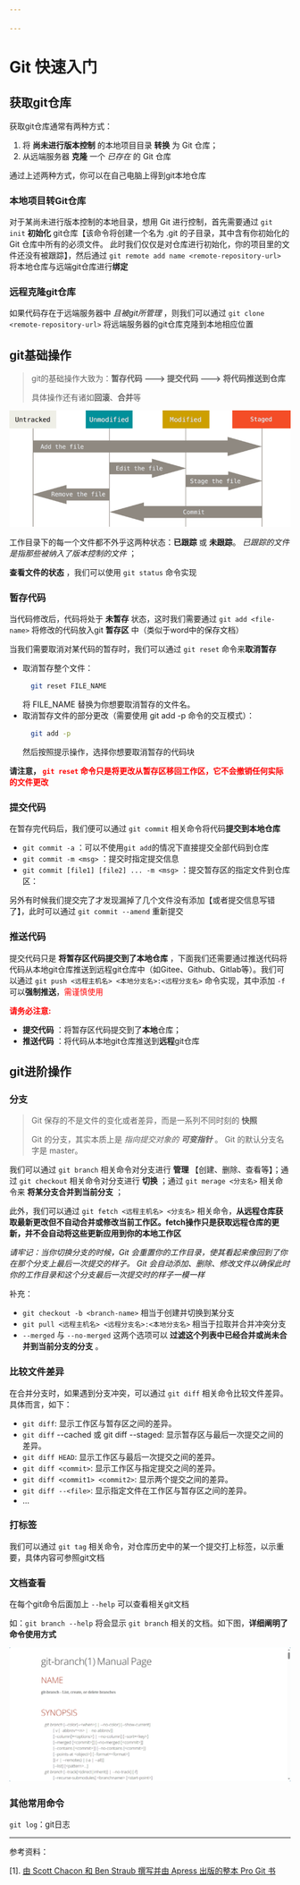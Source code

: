 ```yaml
---

---
```


# Git 快速入门

## 获取git仓库

获取git仓库通常有两种方式：
1. 将 **尚未进行版本控制** 的本地项目目录 **转换** 为 Git 仓库；
2. 从远端服务器 **克隆** 一个 *已存在* 的 Git 仓库

通过上述两种方式，你可以在自己电脑上得到git本地仓库

### 本地项目转Git仓库
对于某尚未进行版本控制的本地目录，想用 Git 进行控制，首先需要通过 `git init` **初始化** git仓库【该命令将创建一个名为 .git 的子目录，其中含有你初始化的 Git 仓库中所有的必须文件。 此时我们仅仅是对仓库进行初始化，你的项目里的文件还没有被跟踪】，然后通过 `git remote add name <remote-repository-url>` 将本地仓库与远端git仓库进行**绑定**

### 远程克隆git仓库
如果代码存在于远端服务器中 *且被git所管理* ，则我们可以通过 `git clone <remote-repository-url>` 将远端服务器的git仓库克隆到本地相应位置


## git基础操作
> git的基础操作大致为：**暂存代码 ---> 提交代码 ---> 将代码推送到仓库**
>
> 具体操作还有诸如**回滚**、**合并**等

![](.\picture\Git基础语法\lifecycle.png)

工作目录下的每一个文件都不外乎这两种状态：**已跟踪** 或 **未跟踪**。 _已跟踪的文件是指那些被纳入了版本控制的文件_ ；

**查看文件的状态** ，我们可以使用 `git status` 命令实现

### 暂存代码
当代码修改后，代码将处于 **未暂存** 状态，这时我们需要通过 `git add <file-name>` 将修改的代码放入git **暂存区** 中（类似于word中的保存文档）

当我们需要取消对某代码的暂存时，我们可以通过 `git reset` 命令来**取消暂存**
+ 取消暂存整个文件：
  ```bash
    git reset FILE_NAME
  ```
  将 FILE_NAME 替换为你想要取消暂存的文件名。
+ 取消暂存文件的部分更改（需要使用 git add -p 命令的交互模式）：
  ``` bash
    git add -p
  ```
  然后按照提示操作，选择你想要取消暂存的代码块

**请注意，<font color="red"> `git reset` 命令只是将更改从暂存区移回工作区，它不会撤销任何实际的文件更改 </font>**

### 提交代码
在暂存完代码后，我们便可以通过 `git commit` 相关命令将代码**提交到本地仓库**

+  `git commit -a` ：可以不使用`git add`的情况下直接提交全部代码到仓库
+  `git commit -m <msg>` ：提交时指定提交信息
+  `git commit [file1] [file2] ... -m <msg>` ：提交暂存区的指定文件到仓库区：

另外有时候我们提交完了才发现漏掉了几个文件没有添加【或者提交信息写错了】，此时可以通过 `git commit --amend` 重新提交

### 推送代码
提交代码只是 **将暂存区代码提交到了本地仓库** ，下面我们还需要通过推送代码将代码从本地git仓库推送到远程git仓库中（如Gitee、Github、Gitlab等）。我们可以通过 `git push <远程主机名> <本地分支名>:<远程分支名>` 命令实现，其中添加 `-f` 可以**强制推送**，<font color="red">需谨慎使用</font>

**<font color="red"> 请务必注意: </font>**
+ **提交代码** ：将暂存区代码提交到了**本地**仓库；
+ **推送代码** ：将代码从本地git仓库推送到**远程**git仓库


## git进阶操作
### 分支
> Git 保存的不是文件的变化或者差异，而是一系列不同时刻的 **快照**
>
> Git 的分支，其实本质上是 _指向提交对象的 **可变指针**_ 。 Git 的默认分支名字是 master。

我们可以通过 `git branch` 相关命令对分支进行 **管理** 【创建、删除、查看等】；通过 `git checkout` 相关命令对分支进行 **切换** ；通过 `git merage <分支名>` 相关命令来 **将某分支合并到当前分支** ；

此外，我们可以通过 `git fetch <远程主机名> <分支名>` 相关命令，**从远程仓库获取最新更改但不自动合并或修改当前工作区。fetch操作只是获取远程仓库的更新，并不会自动将这些更新应用到你的本地工作区**

_请牢记：当你切换分支的时候，Git 会重置你的工作目录，使其看起来像回到了你在那个分支上最后一次提交的样子。 Git 会自动添加、删除、修改文件以确保此时你的工作目录和这个分支最后一次提交时的样子一模一样_

补充： 
+ `git checkout -b <branch-name>` 相当于创建并切换到某分支 
+ `git pull <远程主机名> <远程分支名>:<本地分支名>` 相当于拉取并合并冲突分支
+ `--merged` 与 `--no-merged` 这两个选项可以 **过滤这个列表中已经合并或尚未合并到当前分支的分支** 。


### 比较文件差异
在合并分支时，如果遇到分支冲突，可以通过 `git diff` 相关命令比较文件差异。具体而言，如下：
+ `git diff`: 显示工作区与暂存区之间的差异。
+ `git diff` --cached 或 git diff --staged: 显示暂存区与最后一次提交之间的差异。
+ `git diff HEAD`: 显示工作区与最后一次提交之间的差异。
+ `git diff <commit>`: 显示工作区与指定提交之间的差异。
+ `git diff <commit1> <commit2>`: 显示两个提交之间的差异。
+ `git diff --<file>`: 显示指定文件在工作区与暂存区之间的差异。
+ ...

### 打标签
我们可以通过 `git tag` 相关命令，对仓库历史中的某一个提交打上标签，以示重要，具体内容可参照git文档

### 文档查看
在每个git命令后面加上 `--help` 可以查看相关git文档

如：`git branch --help` 将会显示 `git branch` 相关的文档。如下图，**详细阐明了命令使用方式**

![](.\picture\Git基础语法\screenshot-1707918725713.png)

### 其他常用命令
`git log`：git日志


---

参考资料：

[1]. [由 Scott Chacon 和 Ben Straub 撰写并由 Apress 出版的整本 Pro Git 书](https://git-scm.com/book/zh/v2)